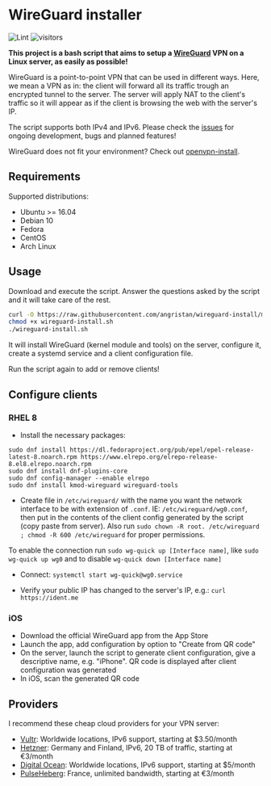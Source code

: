 # WireGuard installer

![Lint](https://github.com/angristan/wireguard-install/workflows/Lint/badge.svg)
![visitors](https://visitor-badge.glitch.me/badge?page_id=angristan.wireguard-install)

**This project is a bash script that aims to setup a [WireGuard](https://www.wireguard.com/) VPN on a Linux server, as easily as possible!**

WireGuard is a point-to-point VPN that can be used in different ways. Here, we mean a VPN as in: the client will forward all its traffic trough an encrypted tunnel to the server.
The server will apply NAT to the client's traffic so it will appear as if the client is browsing the web with the server's IP.

The script supports both IPv4 and IPv6. Please check the [issues](https://github.com/angristan/wireguard-install/issues) for ongoing development, bugs and planned features!

WireGuard does not fit your environment? Check out [openvpn-install](https://github.com/angristan/openvpn-install).

## Requirements

Supported distributions:

- Ubuntu >= 16.04
- Debian 10
- Fedora
- CentOS
- Arch Linux

## Usage

Download and execute the script. Answer the questions asked by the script and it will take care of the rest.

```bash
curl -O https://raw.githubusercontent.com/angristan/wireguard-install/master/wireguard-install.sh
chmod +x wireguard-install.sh
./wireguard-install.sh
```

It will install WireGuard (kernel module and tools) on the server, configure it, create a systemd service and a client configuration file.

Run the script again to add or remove clients!

## Configure clients

### RHEL 8

* Install the necessary packages:

```
sudo dnf install https://dl.fedoraproject.org/pub/epel/epel-release-latest-8.noarch.rpm https://www.elrepo.org/elrepo-release-8.el8.elrepo.noarch.rpm
sudo dnf install dnf-plugins-core
sudo dnf config-manager --enable elrepo
sudo dnf install kmod-wireguard wireguard-tools
```

* Create file in `/etc/wireguard/` with the name you want the network interface to be with extension of `.conf`. IE: `/etc/wireguard/wg0.conf`, then put in the contents of the client config generated by the script (copy paste from server). Also run `sudo chown -R root. /etc/wireguard ; chmod -R 600 /etc/wireguard` for proper permissions.

To enable the connection run `sudo wg-quick up [Interface name]`, like `sudo wg-quick up wg0` and to disable `wg-quick down [Interface name]`

* Connect: `systemctl start wg-quick@wg0.service`

* Verify your public IP has changed to the server's IP, e.g.: `curl https://ident.me`

### iOS

* Download the official WireGuard app from the App Store
* Launch the app, add configuration by option to "Create from QR code"
* On the server, launch the script to generate client configuration, give a descriptive name, e.g. "iPhone". QR code is displayed after client configuration was generated
* In iOS, scan the generated QR code

## Providers

I recommend these cheap cloud providers for your VPN server:

- [Vultr](https://goo.gl/Xyd1Sc): Worldwide locations, IPv6 support, starting at \$3.50/month
- [Hetzner](https://hetzner.cloud/?ref=ywtlvZsjgeDq): Germany and Finland, IPv6, 20 TB of traffic, starting at €3/month
- [Digital Ocean](https://goo.gl/qXrNLK): Worldwide locations, IPv6 support, starting at \$5/month
- [PulseHeberg](https://goo.gl/76yqW5): France, unlimited bandwidth, starting at €3/month
